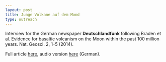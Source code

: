 ```yaml
---
layout: post
title: Junge Volkane auf dem Mond
type: outreach
---
```


Interview for the German newspaper __Deutschlandfunk__ following Braden et al. Evidence for basaltic
volcanism on the Moon within the past 100 million years. Nat. Geosci. 2, 1–5 (2014).

Full article
[here](http://www.deutschlandfunk.de/planetologie-junge-vulkane-auf-dem-mond.676.de.html?dram:article_id=301638),
audio version
[here](http://ondemand-mp3.dradio.de/file/dradio/2014/10/28/dlf_20141028_1636_cc8dea93.mp3)
(German).


